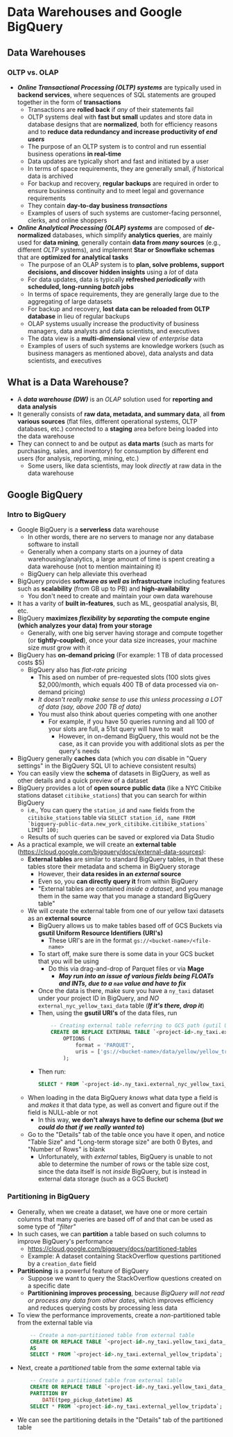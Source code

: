 # Data Warehouses and Google BigQuery

## Data Warehouses

### OLTP vs. OLAP
- ***Online Transactional Processing (OLTP) systems*** are typically used in **backend services**, where sequences of SQL statements are grouped together in the form of **transactions**
    - Transactions are **rolled back** if *any* of their statements fail
    - OLTP systems deal with **fast but small** updates and store data in database designs that are **normalized**, both for efficiency reasons and to **reduce data redundancy and increase productivity of *end users***
    - The purpose of an OLTP system is to control and run essential business operations **in real-time**
    - Data updates are typically short and fast and initiated by a user
    - In terms of space requirements, they are generally small, *if* historical data is archived
    - For backup and recovery, **regular backups** are required in order to ensure business continuity and to meet legal and governance requirements
    - They contain **day-to-day business *transactions***
    - Examples of users of such systems are customer-facing personnel, clerks, and online shoppers
- ***Online Analytical Processing (OLAP) systems*** are composed of ***de*-normalized** databases, which simplify **analytics queries**, are mainly used for **data mining**, generally contain **data from *many* sources** (e.g., different *OLTP* systems), and implement **Star or Snowflake schemas** that are **optimized for analytical tasks**
    - The purpose of an OLAP system is to **plan, solve problems, support decisions, and discover hidden insights** using a *lot* of data
    - For data updates, data is typically **refreshed *periodically*** with **scheduled, long-running *batch* jobs**
    - In terms of space requirements, they are generally large due to the aggregating of large datasets
    - For backup and recovery, **lost data can be reloaded from OLTP database** in lieu of regular backups
    - OLAP systems usually increase the productivity of business managers, data analysts and data scientists, and executives
    - The data view is a **multi-dimensional** view of *enterprise* data
    - Examples of users of such systems are knowledge workers (such as business managers as mentioned above), data analysts and data scientists, and executives

## What is a Data Warehouse?
- A ***data warehouse (DW)*** is an *OLAP* solution used for **reporting and data analysis**
- It generally consists of **raw data, metadata, and summary data**, all **from various sources** (flat files, different operational systems, OLTP databases, etc.) connected to a **staging** area before being loaded into the data warehouse
- They can connect to and be output as **data marts** (such as marts for purchasing, sales, and inventory) for consumption by different end users (for analysis, reporting, mining, etc.)
    - Some users, like data scientists, may look *directly* at raw data in the data warehouse


## Google BigQuery

### Intro to BigQuery
- Google BigQuery is a **serverless** data warehouse
    - In other words, there are no servers to manage nor any database software to install
    - Generally when a company starts on a journey of data warehousing/analytics, a large amount of time is spent creating a data warehouse (not to mention maintaining it)
    - BigQuery can help alleviate this overhead
- BigQuery provides **software *as well as* infrastructure** including features such as **scalability** (from GB up to PB) and **high-availability**
    - You don't need to create and maintain your own data warehouse
- It has a varity of **built in-features**, such as ML, geospatial analysis, BI, etc.
- BigQuery **maximizes *flexibility* by *separating* the compute engine (which analyzes your data) from your storage**
    - Generally, with one big server having storage and compute together (or **tightly-coupled**), once your data size increases, your machine size *must* grow with it
- BigQuery has **on-demand pricing** (For example: 1 TB of data processed costs $5)
    - BigQuery also has *flat-rate pricing*
        - This ased on number of pre-requested slots (100 slots gives $2,000/month, which equals 400 TB of data processed via on-demand pricing)
        - *It doesn't really make sense to use this unless processing a LOT of data (say, above 200 TB of data)*
        - You must also think about queries competing with one another
            - For example, if you have 50 queries running and all 100 of your slots are full, a 51st query will have to wait
                - However, in on-demand BigQuery, this would not be the case, as it can provide you with additional slots as per the query's needs
- BigQuery generally **caches** data (which you *can* disable in "Query settings" in the BigQuery SQL UI to achieve consistent results)
- You can easily view the **schema** of datasets in BigQuery, as well as other details and a quick preview of a dataset
- BigQuery provides a lot of **open source public data** (like a NYC Citibike stations dataset `citibike_stations`) that you can search for within BigQuery
    - i.e., You can query the `station_id` and `name` fields from the `citibike_stations` table via ```SELECT station_id, name FROM `bigquery-public-data.new_york_citibike.citibike_stations` LIMIT 100;```
    - Results of such queries can be saved or explored via Data Studio
- As a practical example, we will create an **external table** (https://cloud.google.com/bigquery/docs/external-data-sources):
     - **External tables** are similar to standard BigQuery tables, in that these tables store their metadata and schema in BigQuery storage 
        - However, their **data resides in an *external* source**
        - Even so, you **can directly query it** from within BigQuery
        - "External tables are contained *inside a dataset*, and you manage them in the same way that you manage a standard BigQuery table"
     - We will create the external table from one of our yellow taxi datasets as an **external source**
        - BigQuery allows us to make tables based off of GCS Buckets via **gsutil Uniform Resource Identifiers (URI's)**
            - These URI's are in the format `gs://<bucket-name>/<file-name>`
        - To start off, make sure there is some data in your GCS bucket that you will be using
            - Do this via drag-and-drop of Parquet files or via **Mage**
                - ***May run into an issue of various fields being FLOATs and INTs, due to a `nan` value and have to fix***
        - Once the data is there, make sure you have a `ny_taxi` dataset under your project ID in BigQuery, and *NO* `external_nyc_yellow_taxi_data` table (***If it's there, drop it***)
        - Then, using the **gsutil URI's** of the data files, run
            ```SQL
                -- Creating external table referring to GCS path (gutil URI)
                CREATE OR REPLACE EXTERNAL TABLE `<project-id>.ny_taxi.external_nyc_yellow_taxi_data`
                    OPTIONS (
                        format = 'PARQUET',
                        uris = ['gs://<bucket-name>/data/yellow/yellow_tripdata_2019-*.parquet', 'gs://<bucket-name>/data/yellow/yellow_tripdata_2020-*.parquet']
                    );
            ```    
        - Then run:
            ```SQL
            SELECT * FROM `<project-id>.ny_taxi.external_nyc_yellow_taxi_data` limit 10;
            ```
    - When loading in the data BigQuery *knows* what data type a field is and *makes* it that data type, as well as convert and figure out if the field is NULL-able or not
        - In this way, **we don't always have to define our schema (*but we could do that if we really wanted to*)**
    - Go to the "Details" tab of the table once you have it open, and notice "Table Size" and "Long-term storage size" are both 0 Bytes, and "Number of Rows" is blank
        - Unfortunately, with *external* tables, BigQuery is unable to not able to determine the number of rows or the table size cost, since the data itself is not *inside* BigQuery, but is instead in external data storage (such as a GCS Bucket)

### Partitioning in BigQuery
- Generally, when we create a dataset, we have one or more certain columns that many queries are based off of and that can be used as some type of *"filter"*
- In such cases, we can **partition** a table based on such columns to improve BigQuery's performance
    - https://cloud.google.com/bigquery/docs/partitioned-tables
    - Example: A dataset containing StackOverflow questions partitioned by a `creation_date` field
- **Partitioning** is a powerful feature of BigQuery
    - Suppose we want to query the StackOverflow questions created on a specific date
    - **Partitionining improves processing**, because *BigQuery will not read or process any data from other dates*, which improves efficiency and reduces querying costs by processing less data
- To view the performance improvements, create a *non*-partitioned table from the external table via
    ```SQL
        -- Create a non-partitioned table from external table
        CREATE OR REPLACE TABLE `<project-id>.ny_taxi.yellow_taxi_data_non_partitioned`
        AS
        SELECT * FROM `<project-id>.ny_taxi.external_yellow_tripdata`;
    ```
- Next, create a *partitioned* table from the *same* external table via
    ```SQL
        -- Create a partitioned table from external table
        CREATE OR REPLACE TABLE `<project-id>.ny_taxi.yellow_taxi_data_partitioned`
        PARTITION BY
            DATE(tpep_pickup_datetime) AS
        SELECT * FROM `<project-id>.ny_taxi.external_yellow_tripdata`;
    ```
- We can see the partitioning details in the "Details" tab of the partitioned table

